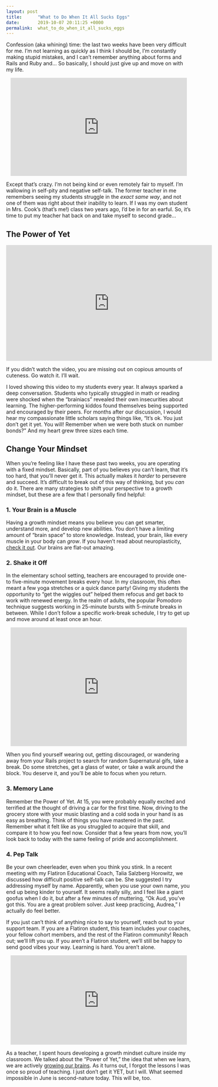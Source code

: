 ```yaml
---
layout: post
title:      "What to Do When It All Sucks Eggs"
date:       2019-10-07 20:11:25 +0000
permalink:  what_to_do_when_it_all_sucks_eggs
---
```



Confession (aka whining) time: the last two weeks have been very difficult for me. I’m not learning as quickly as I think I should be, I’m constantly making stupid mistakes, and I can’t remember anything about forms and Rails and Ruby and... So basically, I should just give up and move on with my life.

<center><iframe src="https://giphy.com/embed/k2pIAjlbV6Qec" width="480" height="267" frameBorder="0" class="giphy-embed" allowFullScreen></iframe><p></center>

Except that’s crazy. I’m not being kind or even remotely fair to myself. I’m wallowing in self-pity and negative self-talk. The former teacher in me remembers seeing my students struggle in the _exact same way_, and not one of them was right about their inability to learn. If I was my own student in Mrs. Cook’s (that’s me!) class two years ago, I’d be in for an earful. So, it’s time to put my teacher hat back on and take myself to second grade…


## The Power of Yet

<center><iframe width="560" height="315" src="https://www.youtube.com/embed/OFKVoCuwl2s" frameborder="0" allow="accelerometer; autoplay; encrypted-media; gyroscope; picture-in-picture" allowfullscreen></iframe></center>

If you didn’t watch the video, you are missing out on copious amounts of cuteness. Go watch it. I’ll wait.

I loved showing this video to my students every year. It always sparked a deep conversation. Students who typically struggled in math or reading were shocked when the “brainiacs” revealed their own insecurities about learning. The higher-performing kiddos found themselves being supported and encouraged by their peers. For months after our discussion, I would hear my compassionate little scholars saying things like, “It’s ok. You just don’t get it yet. You will! Remember when we were both stuck on number bonds?” And my heart grew three sizes each time. 


## Change Your Mindset

When you’re feeling like I have these past two weeks, you are operating with a fixed mindset. Basically, part of you believes you can’t learn, that it’s too hard, that you’ll never get it. This actually makes it _harder_ to persevere and succeed. It’s difficult to break out of this way of thinking, but you _can_ do it. There are many strategies to shift your perspective to a growth mindset, but these are a few that I personally find helpful:



### 1. Your Brain is a Muscle

Having a growth mindset means you believe you can get smarter, understand more, and develop new abilities. You don’t have a limiting amount of “brain space” to store knowledge. Instead, your brain, like every muscle in your body can _grow_. If you haven’t read about neuroplasticity, [check it out](https://positivepsychology.com/neuroplasticity/). Our brains are flat-out amazing.

### 2. Shake it Off

In the elementary school setting, teachers are encouraged to provide one- to five-minute movement breaks every hour. In my classroom, this often meant a few yoga stretches or a quick dance party! Giving my students the opportunity to “get the wiggles out” helped them refocus and get back to work with renewed energy. In the realm of adults, the popular Pomodoro technique suggests working in 25-minute bursts with 5-minute breaks in between. While I don’t follow a specific work-break schedule, I try to get up and move around at least once an hour. 


<center><iframe src="https://giphy.com/embed/GoWH9YV4t3n4Q" width="480" height="323" frameBorder="0" class="giphy-embed" allowFullScreen></iframe></center>


When you find yourself wearing out, getting discouraged, or wandering away from your Rails project to search for random Supernatural gifs, take a break. Do some stretches, get a glass of water, or take a walk around the block. You deserve it, and you’ll be able to focus when you return.

### 3. Memory Lane

Remember the Power of Yet. At 15, you were probably equally excited and terrified at the thought of driving a car for the first time. Now, driving to the grocery store with your music blasting and a cold soda in your hand is as easy as breathing. Think of things you have mastered in the past. Remember what it felt like as you struggled to acquire that skill, and compare it to how you feel now. Consider that a few years from now, you’ll look back to today with the same feeling of pride and accomplishment.

### 4. Pep Talk

Be your own cheerleader, even when you think you stink. In a recent meeting with my Flatiron Educational Coach, Talia Salzberg Horowitz, we discussed how difficult positive self-talk can be. She suggested I try addressing myself by name. Apparently, when you use your own name, you end up being kinder to yourself. It seems really silly, and I feel like a giant goofus when I do it, but after a few minutes of muttering, “Ok Aud, you’ve got this. You are a great problem solver. Just keep practicing, Audrea,” I actually do feel better.


If you just can’t think of anything nice to say to yourself, reach out to your support team. If you are a Flatiron student, this team includes your coaches, your fellow cohort members, and the rest of the Flatiron community! Reach out; we’ll lift you up. If you aren’t a Flatiron student, we’ll still be happy to send good vibes your way. Learning is hard. You aren’t alone.


<center><iframe src="https://giphy.com/embed/14w1fH2C4zM21a" width="480" height="243" frameBorder="0" class="giphy-embed" allowFullScreen></iframe></center>


As a teacher, I spent hours developing a growth mindset culture inside my classroom. We talked about the “Power of Yet,” the idea that when we learn, we are actively [growing our brains](https://charterforcompassion.org/the-brain-science-behind-learning). As it turns out, I forgot the lessons I was once so proud of teaching. I just don’t get it YET, but I will. What seemed impossible in June is second-nature today. This will be, too. 

